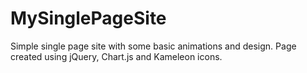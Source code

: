 # MySinglePageSite

Simple single page site with some basic animations and design.
Page created using jQuery, Chart.js and Kameleon icons.
